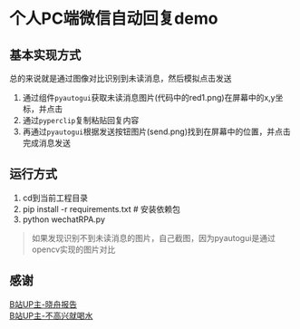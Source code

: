 # 个人PC端微信自动回复demo

## 基本实现方式
总的来说就是通过图像对比识别到未读消息，然后模拟点击发送
1. 通过组件`pyautogui`获取未读消息图片(代码中的red1.png)在屏幕中的x,y坐标，并点击
2. 通过`pyperclip`复制粘贴回复内容
3. 再通过`pyautogui`根据发送按钮图片(send.png)找到在屏幕中的位置，并点击完成消息发送

## 运行方式
1. cd到当前工程目录
2. pip install -r requirements.txt # 安装依赖包
3. python wechatRPA.py
> 如果发现识别不到未读消息的图片，自己截图，因为pyautogui是通过opencv实现的图片对比

## 感谢
[B站UP主-晓舟报告](https://www.bilibili.com/video/BV12q4y1u7FN?spm_id_from=333.880.my_history.page.click&vd_source=30d8ecd340b205acfab288af87853b04)  
[B站UP主-不高兴就喝水](https://www.bilibili.com/video/BV1T34y1o73U?spm_id_from=333.880.my_history.page.click&vd_source=30d8ecd340b205acfab288af87853b04)

